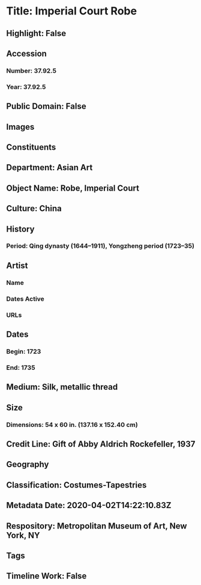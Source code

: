 # Title: Imperial Court Robe
## Highlight: False
## Accession
### Number: 37.92.5
### Year: 37.92.5
## Public Domain: False
## Images
## Constituents
## Department: Asian Art
## Object Name: Robe, Imperial Court
## Culture: China
## History
### Period: Qing dynasty (1644–1911), Yongzheng period (1723–35)
## Artist
### Name
### Dates Active
### URLs
## Dates
### Begin: 1723
### End: 1735
## Medium: Silk, metallic thread
## Size
### Dimensions: 54 x 60 in. (137.16 x 152.40 cm)
## Credit Line: Gift of Abby Aldrich Rockefeller, 1937
## Geography
## Classification: Costumes-Tapestries
## Metadata Date: 2020-04-02T14:22:10.83Z
## Respository: Metropolitan Museum of Art, New York, NY
## Tags
## Timeline Work: False